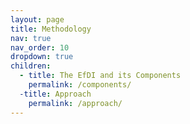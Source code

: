 ```yaml
---
layout: page
title: Methodology
nav: true
nav_order: 10
dropdown: true
children:
  - title: The EfDI and its Components
    permalink: /components/
  -title: Approach
    permalink: /approach/
---
```

